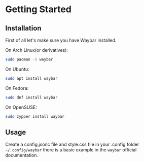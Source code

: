 # Getting Started

## Installation

First of all let's make sure you have Waybar installed.

On Arch Linux(or derivatives):

```bash
sudo pacman -S waybar
```

On Ubuntu:

```bash
sudo apt install waybar
```

On Fedora:

```bash
sudo dnf install waybar
```

On OpenSUSE:

```bash
sudo zypper install waybar
```

## Usage

Create a config.jsonc file and style.css file in your .config folder `~/.config/waybar` there is a basic example in the `waybar` official documentation.
